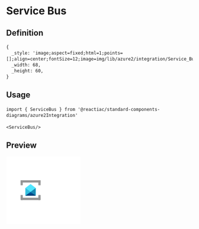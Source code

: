 # Service Bus

## Definition

```
{
  _style: 'image;aspect=fixed;html=1;points=[];align=center;fontSize=12;image=img/lib/azure2/integration/Service_Bus.svg;strokeColor=none;',
  _width: 68,
  _height: 60,
}
```

## Usage

```
import { ServiceBus } from '@reactiac/standard-components-diagrams/azure2Integration'

<ServiceBus/>
```

## Preview

<img src="./service-bus.png" width="200"/>
